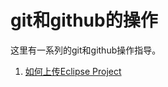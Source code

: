 git和github的操作
================

这里有一系列的git和github操作指导。

1. [如何上传Eclipse Project](UploadEclipseToGithub.md)
